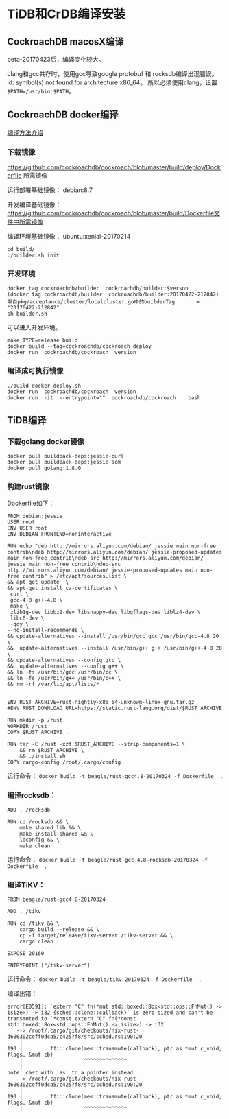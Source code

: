 # TiDB和CrDB编译安装

## CockroachDB macosX编译

beta-20170423后，编译变化较大。

clang和gcc共存时，使用gcc导致google protobuf 和 rocksdb编译出现错误。ld: symbol(s) not found for architecture x86_64。
所以必须使用clang，设置`$PATH=/usr/bin:$PATH`。

## CockroachDB docker编译

[编译方法介绍](https://github.com/cockroachdb/cockroach/tree/master/build)
### 下载镜像
https://github.com/cockroachdb/cockroach/blob/master/build/deploy/Dockerfile 所需镜像

运行部署基础镜像：
debian:8.7

开发编译基础镜像：
https://github.com/cockroachdb/cockroach/blob/master/build/Dockerfile文件中所需镜像

编译环境基础镜像：
ubuntu:xenial-20170214

```
cd build/
./builder.sh init
```

### 开发环境

```
docker tag cockroachdb/builder  cockroachdb/builder:$verson
(docker tag cockroachdb/builder  cockroachdb/builder:20170422-212842)
取自pkg/acceptance/cluster/localcluster.go中的builderTag       = "20170422-212842"
sh builder.sh

```
可以进入开发环境。

```
make TYPE=release build
docker build --tag=cockroachdb/cockroach deploy
docker run  cockroachdb/cockroach  version
```

### 编译成可执行镜像

```
./build-docker-deploy.sh
docker run  cockroachdb/cockroach  version
docker run  -it  --entrypoint=""  cockroachdb/cockroach    bash
```

## TiDB编译
### 下载golang docker镜像

```docker pull debian:jessie
docker pull buildpack-deps:jessie-curl
docker pull buildpack-deps:jessie-scm
docker pull golang:1.8.0
```
### 构建rust镜像
Dockerfile如下：

```
FROM debian:jessie
USER root
ENV USER root
ENV DEBIAN_FRONTEND=noninteractive

RUN echo "deb http://mirrors.aliyun.com/debian/ jessie main non-free contrib\ndeb http://mirrors.aliyun.com/debian/ jessie-proposed-updates main non-free contrib\ndeb-src http://mirrors.aliyun.com/debian/ jessie main non-free contrib\ndeb-src http://mirrors.aliyun.com/debian/ jessie-proposed-updates main non-free contrib" > /etc/apt/sources.list \
&& apt-get update  \
&& apt-get install ca-certificates \
 curl \ 
 gcc-4.8 g++-4.8 \
 make \
 zlib1g-dev libbz2-dev libsnappy-dev libgflags-dev liblz4-dev \
 libc6-dev \
 -qqy \
--no-install-recommends \
&& update-alternatives --install /usr/bin/gcc gcc /usr/bin/gcc-4.8 20 \
&&  update-alternatives --install /usr/bin/g++ g++ /usr/bin/g++-4.8 20 \
&& update-alternatives --config gcc \
&&  update-alternatives --config g++ \
&& ln -fs /usr/bin/gcc /usr/bin/cc \
&& ln -fs /usr/bin/g++ /usr/bin/c++ \
&& rm -rf /var/lib/apt/lists/*


ENV RUST_ARCHIVE=rust-nightly-x86_64-unknown-linux-gnu.tar.gz
#ENV RUST_DOWNLOAD_URL=https://static.rust-lang.org/dist/$RUST_ARCHIVE

RUN mkdir -p /rust
WORKDIR /rust
COPY $RUST_ARCHIVE .

RUN tar -C /rust -xzf $RUST_ARCHIVE --strip-components=1 \
    && rm $RUST_ARCHIVE \
    && ./install.sh
COPY cargo-config /root/.cargo/config
```
运行命令：
`docker build -t beagle/rust-gcc4.8-20170324 -f Dockerfile  . `

### 编译rocksdb：


```FROM  beagle/rust-gcc4.8-20170324
ADD . /rocksdb

RUN cd /rocksdb && \
    make shared_lib && \
    make install-shared && \
    ldconfig && \
    make clean
```
运行命令：
`docker build -t beagle/rust-gcc-4.8-rocksdb-20170324 -f Dockerfile  . `

### 编译TiKV：

```
FROM beagle/rust-gcc4.8-20170324

ADD . /tikv

RUN cd /tikv && \
    cargo build --release && \
    cp -f target/release/tikv-server /tikv-server && \
    cargo clean

EXPOSE 20160

ENTRYPOINT ["/tikv-server"]

```
运行命令：
`docker build -t beagle/tikv-20170324 -f Dockerfile  . `

编译出错：

```Compiling nix v0.5.0-pre (https://github.com/carllerche/nix-rust?rev=c4257f8a76#c4257f8a)
error[E0591]: `extern "C" fn(*mut std::boxed::Box<std::ops::FnMut() -> isize>) -> i32 {sched::clone::callback}` is zero-sized and can't be transmuted to `*const extern "C" fn(*const std::boxed::Box<std::ops::FnMut() -> isize>) -> i32`
   --> /root/.cargo/git/checkouts/nix-rust-d606302ceff0dca5/c4257f8/src/sched.rs:190:20
    |
190 |         ffi::clone(mem::transmute(callback), ptr as *mut c_void, flags, &mut cb)
    |                    ^^^^^^^^^^^^^^
    |
note: cast with `as` to a pointer instead
   --> /root/.cargo/git/checkouts/nix-rust-d606302ceff0dca5/c4257f8/src/sched.rs:190:20
    |
190 |         ffi::clone(mem::transmute(callback), ptr as *mut c_void, flags, &mut cb)
    |                    ^^^^^^^^^^^^^^
```


